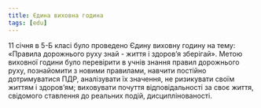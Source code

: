```yaml
---
title: Єдина виховна година
tags: [edu]
---
```


11 січня в 5-Б класі було проведено Єдину виховну годину на тему: «Правила дорожнього руху знай - життя і здоров’я зберігай». Метою виховної години було перевірити в учнів знання правил дорожнього руху, познайомити з новими правилами, навчити постійно дотримуватися ПДР, аналізувати їх значення, не ризикувати своїм життям і здоров’ям; виховувати почуття відповідальності за своє життя, свідомого ставлення до реальних подій, дисциплінованості.

<slideshow></slideshow>
